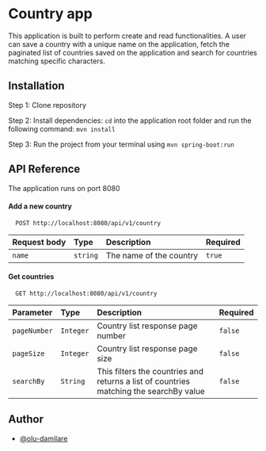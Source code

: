 # Country app

This application is built to perform create and read functionalities. A user can save a country with a unique name on the application, fetch the paginated list of countries saved on the application and search for countries matching specific characters.

## Installation

Step 1: Clone repository

Step 2: Install dependencies: `cd` into the application root folder and run the following command: `mvn install`

Step 3: Run the project from your terminal using `mvn spring-boot:run`
    
## API Reference

The application runs on port 8080

#### Add a new country

```http
  POST http://localhost:8080/api/v1/country
```

| Request body | Type     | Description                | Required |
| :-------- | :------- | :------------------------- |:------------------------- |
| `name` | `string` | The name of the country | `true`|

#### Get countries

```http
  GET http://localhost:8080/api/v1/country
```

| Parameter | Type     | Description                       |Required|
| :-------- | :------- | :-------------------------------- | :-------------------------------- |
| `pageNumber`      | `Integer` |Country list response page number|`false`|
| `pageSize`      | `Integer` |Country list response page size|`false`|
| `searchBy`      | `String` |This filters the countries and returns a list of countries matching the searchBy value |`false`|




## Author

- [@olu-damilare](https://www.github.com/olu-damilare)

